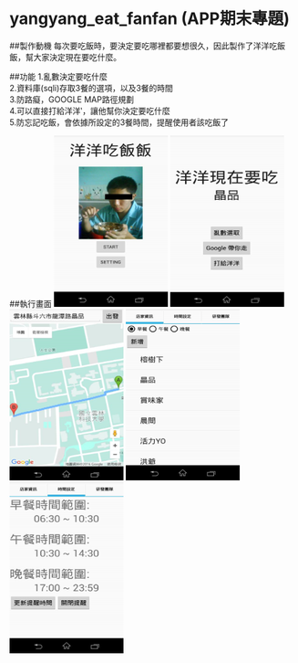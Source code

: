 # yangyang_eat_fanfan (APP期末專題)

##製作動機
每次要吃飯時，要決定要吃哪裡都要想很久，因此製作了洋洋吃飯飯，幫大家決定現在要吃什麼。 

##功能
1.亂數決定要吃什麼 <br> 
2.資料庫(sqli)存取3餐的選項，以及3餐的時間 <br> 
3.防路癡，GOOGLE MAP路徑規劃 <br> 
4.可以直接打給洋洋‵，讓他幫你決定要吃什麼 <br> 
5.防忘記吃飯，會依據所設定的3餐時間，提醒使用者該吃飯了 <br> 

##執行畫面
<img src="/README_img/home.png" width="200px" height="300px" />
<img src="/README_img/random.png" width="200px" height="300px" />
<img src="/README_img/googlemap.png" width="200px" height="300px" />
<img src="/README_img/food.png" width="200px" height="300px" />
<img src="/README_img/time.png" width="200px" height="300px" />
